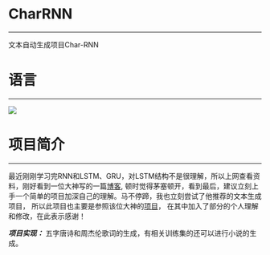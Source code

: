 # CharRNN
----------
文本自动生成项目Char-RNN

# 语言
----------
[![](https://img.shields.io/badge/Python-3.5-blue.svg)](https://www.python.org/)<br>

# 项目简介
---------
最近刚刚学习完RNN和LSTM、GRU，对LSTM结构不是很理解，所以上网查看资料，刚好看到一位大神写的一篇[博客](https://zhuanlan.zhihu.com/p/28196873 "悬停显示"),
顿时觉得茅塞顿开，看到最后，建议立刻上手一个简单的项目加深自己的理解。马不停蹄，我也立刻尝试了他推荐的文本生成项目，
所以此项目也主要是参照该位大神的[项目](https://github.com/hzy46/Char-RNN-TensorFlow)，
在其中加入了部分的个人理解和修改，在此表示感谢！

__*项目实现：*__ 五字唐诗和周杰伦歌词的生成，有相关训练集的还可以进行小说的生成。
